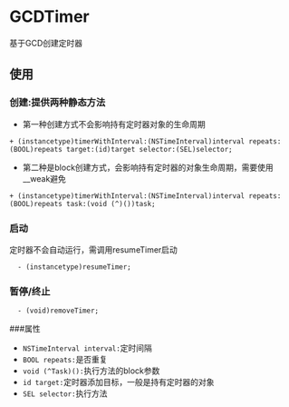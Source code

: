 # GCDTimer
基于GCD创建定时器

使用
-----------------
### 创建:提供两种静态方法
* 第一种创建方式不会影响持有定时器对象的生命周期
```
+ (instancetype)timerWithInterval:(NSTimeInterval)interval repeats:(BOOL)repeats target:(id)target selector:(SEL)selector;
```

* 第二种是block创建方式，会影响持有定时器的对象生命周期，需要使用__weak避免
```
+ (instancetype)timerWithInterval:(NSTimeInterval)interval repeats:(BOOL)repeats task:(void (^)())task;
```
### 启动
定时器不会自动运行，需调用resumeTimer启动
         
      - (instancetype)resumeTimer;    

### 暂停/终止
      - (void)removeTimer;
    
###属性
* `NSTimeInterval interval:`定时间隔
* `BOOL repeats:`是否重复
* `void (^Task)():`执行方法的block参数
* `id target:`定时器添加目标，一般是持有定时器的对象
* `SEL selector:`执行方法
